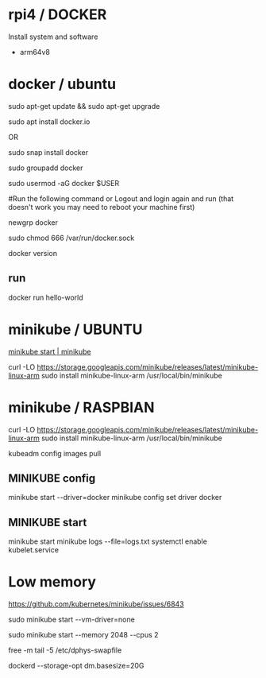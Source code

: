# rpi4 / DOCKER
Install system and software 

+ arm64v8


# docker / ubuntu

sudo apt-get update && sudo apt-get upgrade

  sudo apt install docker.io

OR

  sudo snap install docker

sudo groupadd docker

sudo usermod -aG docker $USER


#Run the following command or Logout and login again and run (that doesn't work you may need to reboot your machine first)

newgrp docker


sudo chmod 666 /var/run/docker.sock

docker version



## run

docker run hello-world


# minikube / UBUNTU

[minikube start | minikube](https://minikube.sigs.k8s.io/docs/start/)


  curl -LO https://storage.googleapis.com/minikube/releases/latest/minikube-linux-arm
  sudo install minikube-linux-arm /usr/local/bin/minikube

 

# minikube / RASPBIAN
  
  
  curl -LO https://storage.googleapis.com/minikube/releases/latest/minikube-linux-arm
  sudo install minikube-linux-arm /usr/local/bin/minikube  

  kubeadm config images pull
  

## MINIKUBE config

minikube start --driver=docker
minikube config set driver docker


## MINIKUBE start

  minikube start
  minikube logs --file=logs.txt
  systemctl enable kubelet.service
 
# Low memory

https://github.com/kubernetes/minikube/issues/6843

  sudo minikube start --vm-driver=none

sudo minikube start --memory 2048 --cpus 2

  free -m
  tail -5 /etc/dphys-swapfile
  
  dockerd --storage-opt dm.basesize=20G
  
